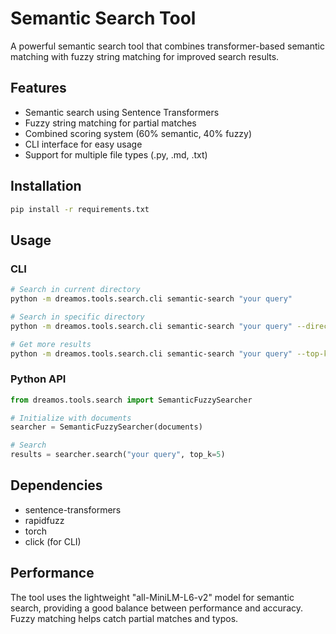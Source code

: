 # Semantic Search Tool

A powerful semantic search tool that combines transformer-based semantic matching with fuzzy string matching for improved search results.

## Features

- Semantic search using Sentence Transformers
- Fuzzy string matching for partial matches
- Combined scoring system (60% semantic, 40% fuzzy)
- CLI interface for easy usage
- Support for multiple file types (.py, .md, .txt)

## Installation

```bash
pip install -r requirements.txt
```

## Usage

### CLI

```bash
# Search in current directory
python -m dreamos.tools.search.cli semantic-search "your query"

# Search in specific directory
python -m dreamos.tools.search.cli semantic-search "your query" --directory /path/to/dir

# Get more results
python -m dreamos.tools.search.cli semantic-search "your query" --top-k 10
```

### Python API

```python
from dreamos.tools.search import SemanticFuzzySearcher

# Initialize with documents
searcher = SemanticFuzzySearcher(documents)

# Search
results = searcher.search("your query", top_k=5)
```

## Dependencies

- sentence-transformers
- rapidfuzz
- torch
- click (for CLI)

## Performance

The tool uses the lightweight "all-MiniLM-L6-v2" model for semantic search, providing a good balance between performance and accuracy. Fuzzy matching helps catch partial matches and typos. 